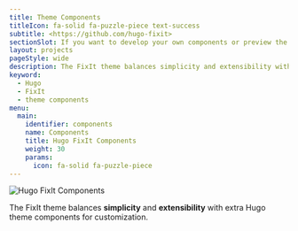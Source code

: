 ```yaml
---
title: Theme Components
titleIcon: fa-solid fa-puzzle-piece text-success
subtitle: <https://github.com/hugo-fixit>
sectionSlot: If you want to develop your own components or preview the effects of some of the above components, you might as well take a look at the following articles.
layout: projects
pageStyle: wide
description: The FixIt theme balances simplicity and extensibility with extra Hugo theme components for customization.
keyword:
  - Hugo
  - FixIt
  - theme components
menu:
  main:
    identifier: components
    name: Components
    title: Hugo FixIt Components
    weight: 30
    params:
      icon: fa-solid fa-puzzle-piece
---
```


![Hugo FixIt Components](/images/components-cover.webp)

The FixIt theme balances **simplicity** and **extensibility** with extra Hugo theme components for customization.
